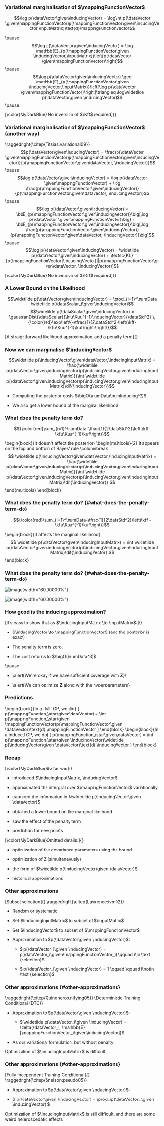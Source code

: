 <!--frame start-->
###  Variational marginalisation of $\mappingFunctionVector$

$$\log p(\dataVector\given\inducingVector) = \log\int p(\dataVector \given\mappingFunctionVector)p(\mappingFunctionVector\given\inducingVector,\inputMatrix)\text{d}\mappingFunctionVector$$

\pause
$$\log p(\dataVector\given\inducingVector) = \log \mathbb{E}_{p(\mappingFunctionVector\given \inducingVector,\inputMatrix)}\left[p(\dataVector \given\mappingFunctionVector)\right]$$
\pause
$$\log p(\dataVector\given\inducingVector) \geq  \mathbb{E}_{p(\mappingFunctionVector\given \inducingVector,\inputMatrix)}\left[\log p(\dataVector \given\mappingFunctionVector)\right]\triangleq \log\widetilde p(\dataVector\given \inducingVector)$$
\pause

[\color{MyDarkBlue} No inversion of $\Kff$ required]{}

<!--frame end-->
<!--frame start-->
### Variational marginalisation of $\mappingFunctionVector$ (another way)

\raggedright{\citep{Titsias:variational09}}
$$p(\dataVector\given\inducingVector) = \frac{p(\dataVector \given\mappingFunctionVector)p(\mappingFunctionVector\given\inducingVector)}{p(\mappingFunctionVector\given\dataVector, \inducingVector)}$$
\pause
$$\log p(\dataVector\given\inducingVector) = \log p(\dataVector \given\mappingFunctionVector) + \log \frac{p(\mappingFunctionVector\given\inducingVector)}{p(\mappingFunctionVector\given\dataVector, \inducingVector)}$$
\pause
$$\log p(\dataVector\given\inducingVector) = \bbE_{p(\mappingFunctionVector\given\inducingVector)}\big[\log p(\dataVector \given\mappingFunctionVector)\big] + \bbE_{p(\mappingFunctionVector\given\inducingVector)}\big[\log \frac{p(\mappingFunctionVector\given\inducingVector)}{p(\mappingFunctionVector\given\dataVector, \inducingVector)}\big]$$
\pause
$$\log p(\dataVector\given\inducingVector) = \widetilde p(\dataVector\given\inducingVector) + \textsc{KL}[p(\mappingFunctionVector|\inducingVector)||p(\mappingFunctionVector\given\dataVector, \inducingVector)]$$

[\color{MyDarkBlue} No inversion of $\Kff$ required]{}

<!--frame end-->
<!--frame start-->
### A Lower Bound on the Likelihood

$$\widetilde p(\dataVector\given\inducingVector)  = \prod_{i=1}^\numData \widetilde p(\dataScalar_i\given\inducingVector)$$
$$\widetilde p(\dataScalar\given\inducingVector) = \gaussianDist{\dataScalar}{\kfu\Kuu^{-1}\inducingVector}{\dataStd^2} \,{\color{red}\exp\left\{-\tfrac{1}{2\dataStd^2}\left(\kff- \kfu\Kuu^{-1}\kuf\right)\right\}}$$

[A straightforward likelihood approximation, and a penalty term]{}

<!--frame end-->
<!--frame start-->
### Now we can marginalise $\inducingVector$

$$\widetilde p(\inducingVector\given\dataVector,\inducingInputMatrix) = \frac{\widetilde p(\dataVector\given\inducingVector)p(\inducingVector\given\inducingInputMatrix)}{\int \widetilde p(\dataVector\given\inducingVector)p(\inducingVector\given\inducingInputMatrix)\dif{\inducingVector}}$$

-   Computing the posterior costs $\bigO(\numData\numInducing^2)$

-   We also get a lower bound of the marginal likelihood

<!--frame end-->
<!--frame start-->
### What does the penalty term do?

$${\color{red}\sum_{i=1}^\numData-\tfrac{1}{2\dataStd^2}\left(\kff- \kfu\Kuu^{-1}\kuf\right)}$$

\begin{block}{It doesn't affect the posterior}
    \begin{multicols}{2}
      It appears on the top and bottom of Bayes' rule \columnbreak
      $$
      \widetilde p(\inducingVector\given\dataVector,\inducingInputMatrix) = \frac{\widetilde p(\dataVector\given\inducingVector)p(\inducingVector\given\inducingInputMatrix)}{\int \widetilde p(\dataVector\given\inducingVector)p(\inducingVector\given\inducingInputMatrix)\dif{\inducingVector}}
      $$
    \end{multicols}
  \end{block}
<!--frame end-->
<!--frame start-->
### What does the penalty term do? {#what-does-the-penalty-term-do}

$${\color{red}\sum_{i=1}^\numData-\tfrac{1}{2\dataStd^2}\left(\kff - \kfu\Kuu^{-1}\kuf\right)}$$

\begin{block}{It affects the marginal likelihood}
    $$
    \widetilde p(\dataVector\given\inducingInputMatrix) = \int \widetilde p(\dataVector\given\inducingVector)p(\inducingVector\given\inducingInputMatrix)\dif{\inducingVector}
    $$
  \end{block}
<!--frame end-->
<!--frame start-->
### What does the penalty term do? {#what-does-the-penalty-term-do}

![image](../../../gp/tex/diagrams/cov_approx){width="60.00000%"}

![image](../../../gp/tex/diagrams/cov_approx_opt){width="60.00000%"}

<!--frame end-->
<!--frame start-->
### How good is the inducing approximation?

[It’s easy to show that as $\inducingInputMatrix \to \inputMatrix$:]{}

-   $\inducingVector \to \mappingFunctionVector$ (and the posterior is
    exact)

-   The penalty term is zero.

-   The cost returns to $\bigO(\numData^3)$

\pause

-   \alert{We're okay if we have sufficient coverage with $\mathbf{Z}$}\

-   \alert{We can optimize $\mathbf{Z}$ along with the hyperparameters}

<!--frame end-->
<!--frame start-->
### Predictions

\begin{block}{In a `full' GP, we did}
    \[
    p(\mappingFunction_\star\given\dataVector) = \int p(\mappingFunction_\star\given \mappingFunctionVector)p(\mappingFunctionVector\given \dataVector)\text{d} \mappingFunctionVector
    \]
  \end{block}
\begin{block}{In a induced GP, we do}
    \[
    p(\mappingFunction_\star\given\dataVector) = \int p(\mappingFunction_\star\given \inducingVector)\widetilde p(\inducingVector\given \dataVector)\text{d} \inducingVector
    \]
  \end{block}
<!--frame end-->
<!--frame start-->
### Recap

[\color{MyDarkBlue}So far we:]{}

-   introduced $\inducingInputMatrix, \inducingVector$

-   approximated the intergral over $\mappingFunctionVector$
    variationally

-   captured the information in
    $\widetilde p(\inducingVector\given \dataVector)$

-   obtained a lower bound on the marginal likeihood

-   saw the effect of the penalty term

-   prediction for new points

[\color{MyDarkBlue}Omitted details:]{}

-   optimization of the covariance parameters using the bound

-   optimization of Z (simultaneously)

-   the form of $\widetilde p(\inducingVector\given \dataVector)$

-   historical approximations

<!--frame end-->
<!--frame start-->
### Other approximations

[Subset selection]{} \raggedright{\citep{Lawrence:ivm02}}

-   Random or systematic

-   Set $\inducingInputMatrix$ to subset of $\inputMatrix$

-   Set $\inducingVector$ to subset of $\mappingFunctionVector$

-   Approximation to $p(\dataVector\given \inducingVector)$:

    -   $ p(\dataVector_i\given \inducingVector) = p(\dataVector_i\given\mappingFunctionVector_i) \qquad i\in \text {selection}$

    -   $ p(\dataVector_i\given \inducingVector) = 1  \qquad
              \qquad i\notin \text {selection}$

<!--frame end-->
<!--frame start-->
### Other approximations {#other-approximations}

\raggedright{\citep{Quinonero:unifying05}}
  {Deterministic Training Conditional (DTC)}

-   Approximation to $p(\dataVector\given \inducingVector)$:

    -   $ \widetilde p(\dataVector_i\given \inducingVector) = \delta(\dataVector_i, \mathbb{E}[\mappingFunctionVector_i\given\inducingVector])$

-   As our variational formulation, but without penalty

Optimization of $\inducingInputMatrix$ is difficult

<!--frame end-->
<!--frame start-->
### Other approximations {#other-approximations}

[Fully Independent Training Conditional]{}
\raggedright{\citep{Snelson:pseudo05}}

-   Approximation to $p(\dataVector\given \inducingVector)$:

-   $   p(\dataVector\given \inducingVector)  = \prod_ip(\dataVector_i\given \inducingVector) $

Optimization of $\inducingInputMatrix$ is still difficult, and there are
some weird heteroscedatic effects

<!--frame end-->

